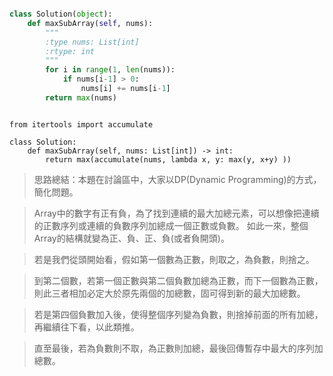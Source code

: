 ```python

class Solution(object):
    def maxSubArray(self, nums):
        """
        :type nums: List[int]
        :rtype: int
        """
        for i in range(1, len(nums)):
            if nums[i-1] > 0:
                nums[i] += nums[i-1]
        return max(nums)
```

```python3

from itertools import accumulate

class Solution:
    def maxSubArray(self, nums: List[int]) -> int:
        return max(accumulate(nums, lambda x, y: max(y, x+y) ))

```

> 思路總結：本題在討論區中，大家以DP(Dynamic Programming)的方式，簡化問題。

> Array中的數字有正有負，為了找到連續的最大加總元素，可以想像把連續的正數序列或連續的負數序列加總成一個正數或負數。
如此一來，整個Array的結構就變為正、負、正、負(或者負開頭)。

> 若是我們從頭開始看，假如第一個數為正數，則取之，為負數，則捨之。

> 到第二個數，若第一個正數與第二個負數加總為正數，而下一個數為正數，則此三者相加必定大於原先兩個的加總數，固可得到新的最大加總數。

> 若是第四個負數加入後，使得整個序列變為負數，則捨掉前面的所有加總，再繼續往下看，以此類推。

> 直至最後，若為負數則不取，為正數則加總，最後回傳暫存中最大的序列加總數。

